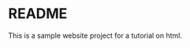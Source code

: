 <!DOCTYPE html>
<html lang="en">
<head>
	<title></title>
</head>
<body>

</body>
</html>
<h1>README</h1>
<head></head>
<p>This is a sample website project for a tutorial on html.</p>